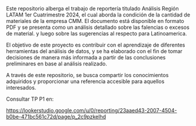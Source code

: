 Este repositorio alberga el trabajo de reportería titulado Análisis Región LATAM 1er Cuatrimestre  2024, el cual aborda la condición de la cantidad de materiales de la empresa CMM. El documento está disponible en formato PDF y se presenta como un análisis detallado sobre las falencias o excesos de material. y luego sobre las sugerencias al respecto para Latinoamerica.

El objetivo de este proyecto es contribuir con el aprendizaje de diferentes herramientas del análisis de datos, y se ha elaborado con el fin de tomar decisiones de manera más informada a partir de las conclusiones preliminares en base al análisis realizado.

A través de este repositorio, se busca compartir los conocimientos adquiridos y proporcionar una referencia accesible para aquellos interesados.

Consultar TP P1 en:

https://lookerstudio.google.com/u/0/reporting/23aaed43-2007-4504-b0be-471bc561c72d/page/p_2c9pzkelhd
